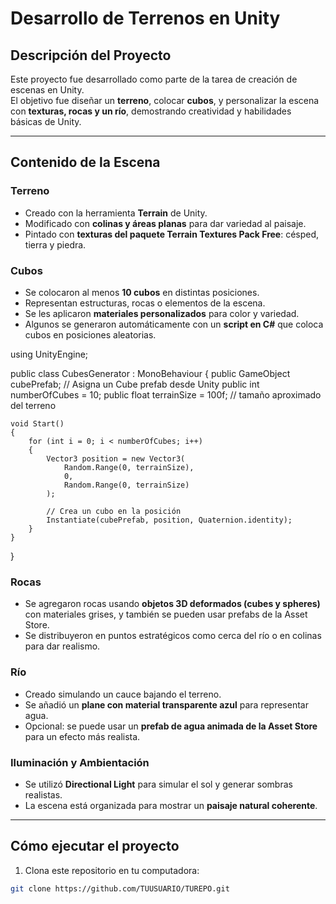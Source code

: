 # Desarrollo de Terrenos en Unity

## Descripción del Proyecto
Este proyecto fue desarrollado como parte de la tarea de creación de escenas en Unity.  
El objetivo fue diseñar un **terreno**, colocar **cubos**, y personalizar la escena con **texturas, rocas y un río**, demostrando creatividad y habilidades básicas de Unity.

---

## Contenido de la Escena

### Terreno
- Creado con la herramienta **Terrain** de Unity.
- Modificado con **colinas y áreas planas** para dar variedad al paisaje.
- Pintado con **texturas del paquete Terrain Textures Pack Free**: césped, tierra y piedra.

### Cubos
- Se colocaron al menos **10 cubos** en distintas posiciones.
- Representan estructuras, rocas o elementos de la escena.
- Se les aplicaron **materiales personalizados** para color y variedad.
- Algunos se generaron automáticamente con un **script en C#** que coloca cubos en posiciones aleatorias.


using UnityEngine;

public class CubesGenerator : MonoBehaviour
{
    public GameObject cubePrefab; // Asigna un Cube prefab desde Unity
    public int numberOfCubes = 10;
    public float terrainSize = 100f; // tamaño aproximado del terreno

    void Start()
    {
        for (int i = 0; i < numberOfCubes; i++)
        {
            Vector3 position = new Vector3(
                Random.Range(0, terrainSize), 
                0, 
                Random.Range(0, terrainSize)
            );

            // Crea un cubo en la posición
            Instantiate(cubePrefab, position, Quaternion.identity);
        }
    }
}


### Rocas
- Se agregaron rocas usando **objetos 3D deformados (cubes y spheres)** con materiales grises, y también se pueden usar prefabs de la Asset Store.
- Se distribuyeron en puntos estratégicos como cerca del río o en colinas para dar realismo.

### Río
- Creado simulando un cauce bajando el terreno.
- Se añadió un **plane con material transparente azul** para representar agua.
- Opcional: se puede usar un **prefab de agua animada de la Asset Store** para un efecto más realista.

### Iluminación y Ambientación
- Se utilizó **Directional Light** para simular el sol y generar sombras realistas.
- La escena está organizada para mostrar un **paisaje natural coherente**.

---

## Cómo ejecutar el proyecto

1. Clona este repositorio en tu computadora:

```bash
git clone https://github.com/TUUSUARIO/TUREPO.git
